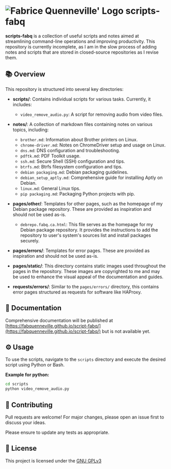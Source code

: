 # ![Fabrice Quenneville' Logo](https://fabq.ca/img/icons/favicon-32x32.webp) scripts-fabq

**scripts-fabq** is a collection of useful scripts and notes aimed at streamlining command-line operations and improving productivity. This repository is currently incomplete, as I am in the slow process of adding notes and scripts that are stored in closed-source repositories as I revise them.

## 📚 Overview

This repository is structured into several key directories:

- **scripts/**: Contains individual scripts for various tasks. Currently, it includes:

  - `video_remove_audio.py`: A script for removing audio from video files.

- **notes/**: A collection of markdown files containing notes on various topics, including:

  - `brother.md`: Information about Brother printers on Linux.
  - `chrome-driver.md`: Notes on ChromeDriver setup and usage on Linux.
  - `dns.md`: DNS configuration and troubleshooting.
  - `pdftk.md`: PDF Toolkit usage.
  - `ssh.md`: Secure Shell (SSH) configuration and tips.
  - `btrfs.md`: Btrfs filesystem configuration and tips.
  - `debian packaging.md`: Debian packaging guidelines.
  - `debian_setup_aptly.md`: Comprehensive guide for installing Aptly on Debian.
  - `linux.md`: General Linux tips.
  - `pip packaging.md`: Packaging Python projects with pip.

- **pages/other/**: Templates for other pages, such as the homepage of my Debian package repository. These are provided as inspiration and should not be used as-is.

  - `debrepo.fabq.ca.html`: This file serves as the homepage for my Debian package repository. It provides the instructions to add the repository to user's system's sources list and install packages securely.

- **pages/errors/**: Templates for error pages. These are provided as inspiration and should not be used as-is.

- **pages/static/**: This directory contains static images used throughout the pages in the repository. These images are copyrighted to me and may be used to enhance the visual appeal of the documentation and guides.

- **requests/errors/**: Similar to the `pages/errors/` directory, this contains error pages structured as requests for software like HAProxy.

## 📖 Documentation

Comprehensive documentation will be published at [https://fabquenneville.github.io/script-fabq/](https://fabquenneville.github.io/script-fabq/) but is not available yet.

## ⚙️ Usage

To use the scripts, navigate to the `scripts` directory and execute the desired script using Python or Bash.

**Example for python:**

```bash
cd scripts
python video_remove_audio.py
```

## 🤝 Contributing

Pull requests are welcome! For major changes, please open an issue first to discuss your ideas.

Please ensure to update any tests as appropriate.

## 📜 License

This project is licensed under the [GNU GPLv3](https://choosealicense.com/licenses/gpl-3.0/)
